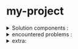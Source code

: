 # my-project

<details>
<summary>Solution components :</summary>
 1. To setup the CD I followed the following guide : https://devpress.csdn.net/cicd/62ec237989d9027116a10405.html the steps were perfectly described.
 
 2. To make sure the deploy is only being done when the test succeeded I added the following code to run-tests.yml :

         if: success()
    
           - uses: actions/checkout@v1
           - name: Copy repository contents via scp
             uses: appleboy/scp-action@master
             with:
    
               host: ${{ secrets.HOST }}
               username: ${{ secrets.USERNAME }}
               port: ${{ secrets.PORT }}
               key: ${{ secrets.SSHKEY }}
               source: "."
               target: "/var/www/html"
           - name: Executing remote command
             uses: appleboy/ssh-action@master
             with:
               host: ${{ secrets.HOST }}
               USERNAME: ${{ secrets.USERNAME }}
               PORT: ${{ secrets.PORT }}
               KEY: ${{ secrets.SSHKEY }}
               script: ls
</code>

4. Search the web for a example requirement.txt file copied it, run tests launched and failed. alot of python modules but pytest was missing, added it to the txt file.
</details>

<details>
<summary>encountered problems :</summary>
1. When following the guide to setup the CD it all went smooth except the part that the deploy would fail on finding the private key (which happend after problem 3). searched the web and found the solution beside the private key also the comments needed to be added.

-----BEGIN OPENSSH PRIVATE KEY-----

-----END OPENSSH PRIVATE KEY-----

2. Was a bit lost with the requirement.txt file and how to get this one so I searched the web for examples. (see solution 3)

3. When adding the secrets for my solution I had no idea where to add them since there are multiply spots to add them at setting on your repository and the guide I used was a bit outdated. So at first I tought I was just doing it wrong but encountered a fresh guide for this part on youtube.
</details>

<details>
<summary>extra: </summary>
When doing this assignment/module 8(deploying your projects) I got lost many times, but after reading the same thing over and over and redoing certain steps again it all seems to get working. But everything in this last module is something I have alot to learn about and how everything works exactly it's almost like learning how to drive. You only really learn it by doing it alot after you got your license.

</details>
